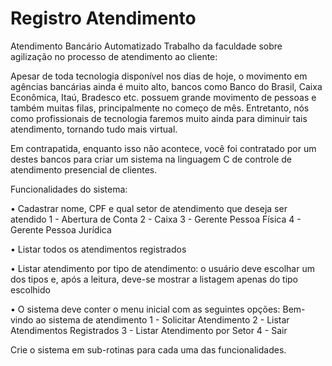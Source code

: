 # Registro Atendimento
Atendimento Bancário Automatizado
Trabalho da faculdade sobre agilização no processo de atendimento ao cliente:

Apesar de toda tecnologia disponível nos dias de hoje, o movimento em agências bancárias ainda é muito alto, bancos como Banco do Brasil, Caixa Econômica, Itaú, Bradesco etc. possuem grande movimento de pessoas e também muitas filas, principalmente no começo de mês. Entretanto, nós como profissionais de tecnologia faremos muito ainda para diminuir tais atendimento, tornando tudo mais virtual.

Em contrapatida, enquanto isso não acontece, você foi contratado por um destes bancos para criar um sistema na linguagem C de controle de atendimento presencial de clientes.

Funcionalidades do sistema:

• Cadastrar nome, CPF e qual setor de atendimento que deseja ser atendido 1 - Abertura de Conta 2 - Caixa 3 - Gerente Pessoa Física 4 - Gerente Pessoa Jurídica

• Listar todos os atendimentos registrados

• Listar atendimento por tipo de atendimento: o usuário deve escolhar um dos tipos e, após a leitura, deve-se mostrar a listagem apenas do tipo escolhido

• O sistema deve conter o menu inicial com as seguintes opções: Bem-vindo ao sistema de atendimento 1 - Solicitar Atendimento 2 - Listar Atendimentos Registrados 3 - Listar Atendimento por Setor 4 - Sair

Crie o sistema em sub-rotinas para cada uma das funcionalidades.

